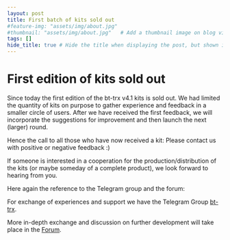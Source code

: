 ```yaml
---
layout: post
title: First batch of kits sold out
#feature-img: "assets/img/about.jpg"
#thumbnail: "assets/img/about.jpg"   # Add a thumbnail image on blog view
tags: []
hide_title: true # Hide the title when displaying the post, but shown in lists of posts
---
```


# First edition of kits sold out

Since today the first edition of the bt-trx v4.1 kits is sold out. We had limited the quantity of kits on purpose 
to gather experience and feedback in a smaller circle of users.
After we have received the first feedback, we will incorporate the suggestions for improvement and then launch
 the next (larger) round.

Hence the call to all those who have now received a kit: Please contact us with positive or negative feedback :)

If someone is interested in a cooperation for the production/distribution of the kits (or maybe someday 
of a complete product), we look forward to hearing from you.

Here again the reference to the Telegram group and the forum:

For exchange of experiences and support we have the Telegram Group
[bt-trx](https://t.me/bttrxcom).

More in-depth exchange and discussion on further development will take place in the [Forum](https://forum.bt-trx.com).
